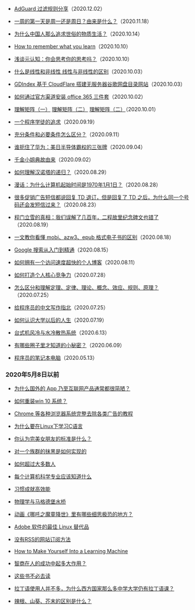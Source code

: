 - [AdGuard 过滤规则分享](https://wsgzao.github.io/post/adguard/)（2020.12.02）

- [一周的第一天是周一还是周日？由来是什么？](https://www.zhihu.com/question/20162291)（2020.11.18）

- [为什么中国人那么追求世俗的物质生活？](http://www.nowamagic.net/librarys/eight/posts/2805)（2020.10.14）

- [How to remember what you learn](https://vasilishynkarenka.com/learning/)（2020.10.10）

- [浅谈元认知：你会思考你的思考吗？](https://medium.com/brain-expedition/%E6%B5%85%E8%B0%88%E5%85%83%E8%AE%A4%E7%9F%A5-%E4%BD%A0%E4%BC%9A%E6%80%9D%E8%80%83%E4%BD%A0%E7%9A%84%E6%80%9D%E8%80%83%E5%90%97-eabdb98dbc2f)（2020.10.10）

- [什么是线性和非线性 线性与非线性的区别](https://blog.csdn.net/phenixyf/article/details/42237639)（2020.10.03）

- [GDIndex 基于 CloudFlare 搭建无服务器谷歌网盘目录网站](https://sunpma.com/859.html)（2020.10.03）

- [如何通过官方渠道安装 office 365 三件套](http://www.coaadmin.cn/2965.html)（2020.10.02）

- [理解矩阵（一）](https://blog.csdn.net/myan/article/details/647511) [理解矩阵（二）](https://blog.csdn.net/myan/article/details/649018) [理解矩阵（二）](https://blog.csdn.net/myan/article/details/1865397)（2020.10.01）

- [一个程序学徒的追求](https://blog.handsome0hell.com/articles/Pursuit_of_an_Apprentice_zh-Hans.md.html#fnref1)（2020.09.19）

- [充分条件和必要条件怎么区分？](https://www.zhihu.com/question/30469121)（2020.09.11）

- [谁扼住了华为：美日半导体霸权的三张牌](http://tech.sina.com.cn/csj/2020-08-10/doc-iivhuipn7797138.shtml)（2020.09.04）

- [千金小姐典故由来](https://kknews.cc/history/on2gnlo.html)（2020.09.02）

- [如何理解汉诺塔的递归？](https://www.zhihu.com/question/24385418)（2020.08.29）

- [漫话：为什么计算机起始时间是1970年1月1日？](https://juejin.im/post/6844904191438094343)（2020.08.28）

- [很多促销广告短信都说回复 TD 退订，但是回复了 TD 之后，为什么同一个号码还会发短信过来？](https://www.zhihu.com/question/31369521)（2020.08.23）

- [程门立雪的真相：我们误解了几百年，二程故里纪念碑文也错了](https://www.thepaper.cn/newsDetail_forward_1423353)（2020.08.19）

- [一文教你看懂 mobi、azw3、epub 格式电子书的区别](https://zhuanlan.zhihu.com/p/43996780)（2020.08.18）

- [Google 搜索从入门到精通](https://www.chongbuluo.com/thread-7943-1-1.html)（2020.08.15）

- [如何拥有一个访问速度超快的个人博客](https://blog.yzzi.top/5wwqheMyp/)（2020.08.11）

- [如何打造个人核心竞争力](https://sspai.com/post/61633)（2020.07.28）

- [怎么区分和理解定理、定律、理论、概念、效应、规则、原理？](https://www.zhihu.com/question/20222198)（2020.07.25）

- [给程序员的中文写作指北](https://kalasearch.cn/blog/writing-guide-for-programmers/)（2020.07.25）

- [如何认识大学以后的人生](https://witreader.com/articles/609828243763/)（2020.07.19）

- [台式机风冷与水冷散热系统](https://www.bilibili.com/read/cv2706231/)（2020.6.13）

- [有哪些圈子里才知道的小秘密？](https://www.zhihu.com/question/49502870)（2020.06.09）

- [程序员的笔记本电脑](https://www.cnblogs.com/guogangj/p/10630733.html)（2020.05.13）

### 2020年5月8日以前

- [为什么国外的 App 乃至互联网产品通常都很简陋？](https://www.zhihu.com/question/46981059/answer/103824268)

- [如何重装win 10 系统？](https://www.zhihu.com/question/54059979)

- [Chrome 等各种浏览器系统完整去除各类广告的教程](https://black1ce.com/script/advertise-block.html)

- [为什么要在Linux下学习C语言](https://zhuanlan.zhihu.com/p/54169827)

- [你认为完美女朋友的标准是什么？](https://www.zhihu.com/question/23932491/answer/321393020)

- [对一个族群的抹黑是如何实现的](https://zhuanlan.zhihu.com/p/80294584)

- [如何超过大多数人](https://coolshell.cn/articles/19464.html)

- [每个计算机科学专业应该知道什么](http://matt.might.net/articles/what-cs-majors-should-know/)

- [习惯成就高效能](https://mazhuang.org/2014/10/28/sevenhabits/)

- [物理学与马格德堡水桥](https://www.wired.com/2011/10/physics-and-the-magdeburg-water-bridge/)

- [动画《哪吒之魔童降世》里有哪些细思极恐的地方？](https://www.imydl.com/yspl/12525.html)

- [Adobe 软件的最佳 Linux 替代品](https://juejin.im/post/5b212749f265da6e3d668534)

- [没有RSS的网站订阅方法](https://zhuanlan.zhihu.com/p/40496324/)

- [How to Make Yourself Into a Learning Machine](https://superorganizers.substack.com/p/how-to-build-a-learning-machine)

- [智商在人的成功中起多大作用？](https://www.weibo.com/ttarticle/p/show?id=2309404450879515263054)

- [这些书不必去读](https://user.guancha.cn/main/content?id=13705)

- [拉丁语使用人并不多，为什么西方国家那么多中学大学仍有拉丁语课？](https://www.zhihu.com/question/20306979)

- [辣根、山葵、芥末的区别是什么？](https://www.zhihu.com/question/21014408)
